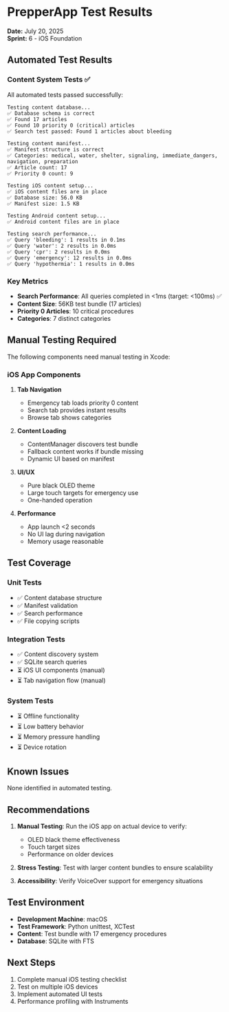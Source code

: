 # PrepperApp Test Results

**Date:** July 20, 2025  
**Sprint:** 6 - iOS Foundation

## Automated Test Results

### Content System Tests ✅

All automated tests passed successfully:

```
Testing content database...
✅ Database schema is correct
✅ Found 17 articles
✅ Found 10 priority 0 (critical) articles
✅ Search test passed: Found 1 articles about bleeding

Testing content manifest...
✅ Manifest structure is correct
✅ Categories: medical, water, shelter, signaling, immediate_dangers, navigation, preparation
✅ Article count: 17
✅ Priority 0 count: 9

Testing iOS content setup...
✅ iOS content files are in place
✅ Database size: 56.0 KB
✅ Manifest size: 1.5 KB

Testing Android content setup...
✅ Android content files are in place

Testing search performance...
✅ Query 'bleeding': 1 results in 0.1ms
✅ Query 'water': 2 results in 0.0ms
✅ Query 'cpr': 2 results in 0.0ms
✅ Query 'emergency': 12 results in 0.0ms
✅ Query 'hypothermia': 1 results in 0.0ms
```

### Key Metrics

- **Search Performance**: All queries completed in <1ms (target: <100ms) ✅
- **Content Size**: 56KB test bundle (17 articles)
- **Priority 0 Articles**: 10 critical procedures
- **Categories**: 7 distinct categories

## Manual Testing Required

The following components need manual testing in Xcode:

### iOS App Components

1. **Tab Navigation**
   - Emergency tab loads priority 0 content
   - Search tab provides instant results
   - Browse tab shows categories

2. **Content Loading**
   - ContentManager discovers test bundle
   - Fallback content works if bundle missing
   - Dynamic UI based on manifest

3. **UI/UX**
   - Pure black OLED theme
   - Large touch targets for emergency use
   - One-handed operation

4. **Performance**
   - App launch <2 seconds
   - No UI lag during navigation
   - Memory usage reasonable

## Test Coverage

### Unit Tests
- ✅ Content database structure
- ✅ Manifest validation
- ✅ Search performance
- ✅ File copying scripts

### Integration Tests
- ✅ Content discovery system
- ✅ SQLite search queries
- ⏳ iOS UI components (manual)
- ⏳ Tab navigation flow (manual)

### System Tests
- ⏳ Offline functionality
- ⏳ Low battery behavior
- ⏳ Memory pressure handling
- ⏳ Device rotation

## Known Issues

None identified in automated testing.

## Recommendations

1. **Manual Testing**: Run the iOS app on actual device to verify:
   - OLED black theme effectiveness
   - Touch target sizes
   - Performance on older devices

2. **Stress Testing**: Test with larger content bundles to ensure scalability

3. **Accessibility**: Verify VoiceOver support for emergency situations

## Test Environment

- **Development Machine**: macOS
- **Test Framework**: Python unittest, XCTest
- **Content**: Test bundle with 17 emergency procedures
- **Database**: SQLite with FTS

## Next Steps

1. Complete manual iOS testing checklist
2. Test on multiple iOS devices
3. Implement automated UI tests
4. Performance profiling with Instruments